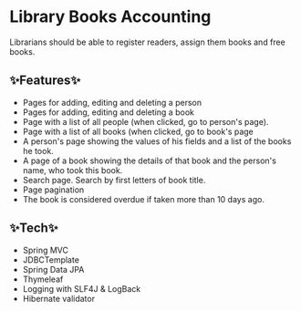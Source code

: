# Library Books Accounting

Librarians should be able to register readers,  assign them
books and free books.
## ✨Features✨

- Pages for adding, editing and deleting a person
- Pages for adding, editing and deleting a book
- Page with a list of all people (when clicked,
  go to person's page).
- Page with a list of all books (when clicked,
  go to book's page
- A person's page showing the values of his fields and a list of the books he took.
- A page of a book showing the details of that book and the person's name, who took this book.
- Search page. Search by first letters of book title.
- Page pagination
- The book is considered overdue if taken more than 10 days ago.

## ✨Tech✨
- Spring MVC
- JDBCTemplate
- Spring Data JPA
- Thymeleaf
- Logging with SLF4J & LogBack
- Hibernate validator
